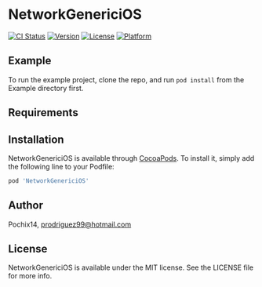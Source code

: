 # NetworkGenericiOS

[![CI Status](https://img.shields.io/travis/Pochix14/NetworkGenericiOS.svg?style=flat)](https://travis-ci.org/Pochix14/NetworkGenericiOS)
[![Version](https://img.shields.io/cocoapods/v/NetworkGenericiOS.svg?style=flat)](https://cocoapods.org/pods/NetworkGenericiOS)
[![License](https://img.shields.io/cocoapods/l/NetworkGenericiOS.svg?style=flat)](https://cocoapods.org/pods/NetworkGenericiOS)
[![Platform](https://img.shields.io/cocoapods/p/NetworkGenericiOS.svg?style=flat)](https://cocoapods.org/pods/NetworkGenericiOS)

## Example

To run the example project, clone the repo, and run `pod install` from the Example directory first.

## Requirements

## Installation

NetworkGenericiOS is available through [CocoaPods](https://cocoapods.org). To install
it, simply add the following line to your Podfile:

```ruby
pod 'NetworkGenericiOS'
```

## Author

Pochix14, prodriguez99@hotmail.com

## License

NetworkGenericiOS is available under the MIT license. See the LICENSE file for more info.
